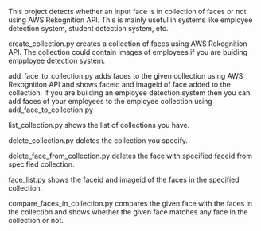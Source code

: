 This project detects whether an input face is in collection of faces or not using AWS Rekognition API. This is mainly useful in systems like employee detection system, student detection system, etc.

create_collection.py creates a collection of faces using AWS Rekognition API. The collection could contain images of employees if you are buiding empployee detection system.

add_face_to_collection.py adds faces to the given collection using AWS Rekognition API and shows faceid and imageid of face added to the collection. If you are building an employee
detection system then you can add faces of your employees to the employee collection using add_face_to_collection.py 

list_collection.py shows the list of collections you have.

delete_collection.py deletes the collection you specify.

delete_face_from_collection.py deletes the face with specified faceid from specified collection.

face_list.py shows the faceid and imageid of the faces in the specified collection.

compare_faces_in_collection.py compares the given face with the faces in the collection and shows whether the given face matches any face in the collection or not.



